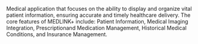 Medical application that focuses on the ability to display and organize vital patient information, ensuring accurate and timely healthcare delivery. The core features of MEDLINK+ include: Patient Information, Medical Imaging Integration, Prescriptionand Medication Management, Historical Medical Conditions, and Insurance Management.
